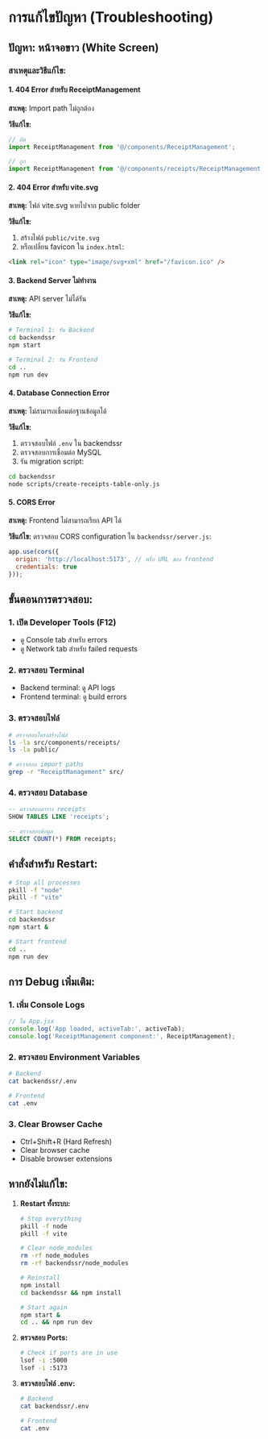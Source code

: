 # การแก้ไขปัญหา (Troubleshooting)

## ปัญหา: หน้าจอขาว (White Screen)

### สาเหตุและวิธีแก้ไข:

#### 1. 404 Error สำหรับ ReceiptManagement
**สาเหตุ:** Import path ไม่ถูกต้อง

**วิธีแก้ไข:**
```javascript
// ผิด
import ReceiptManagement from '@/components/ReceiptManagement';

// ถูก
import ReceiptManagement from '@/components/receipts/ReceiptManagement';
```

#### 2. 404 Error สำหรับ vite.svg
**สาเหตุ:** ไฟล์ vite.svg หายไปจาก public folder

**วิธีแก้ไข:**
1. สร้างไฟล์ `public/vite.svg`
2. หรือเปลี่ยน favicon ใน `index.html`:
```html
<link rel="icon" type="image/svg+xml" href="/favicon.ico" />
```

#### 3. Backend Server ไม่ทำงาน
**สาเหตุ:** API server ไม่ได้รัน

**วิธีแก้ไข:**
```bash
# Terminal 1: รัน Backend
cd backendssr
npm start

# Terminal 2: รัน Frontend
cd ..
npm run dev
```

#### 4. Database Connection Error
**สาเหตุ:** ไม่สามารถเชื่อมต่อฐานข้อมูลได้

**วิธีแก้ไข:**
1. ตรวจสอบไฟล์ `.env` ใน backendssr
2. ตรวจสอบการเชื่อมต่อ MySQL
3. รัน migration script:
```bash
cd backendssr
node scripts/create-receipts-table-only.js
```

#### 5. CORS Error
**สาเหตุ:** Frontend ไม่สามารถเรียก API ได้

**วิธีแก้ไข:**
ตรวจสอบ CORS configuration ใน `backendssr/server.js`:
```javascript
app.use(cors({
  origin: 'http://localhost:5173', // หรือ URL ของ frontend
  credentials: true
}));
```

## ขั้นตอนการตรวจสอบ:

### 1. เปิด Developer Tools (F12)
- ดู Console tab สำหรับ errors
- ดู Network tab สำหรับ failed requests

### 2. ตรวจสอบ Terminal
- Backend terminal: ดู API logs
- Frontend terminal: ดู build errors

### 3. ตรวจสอบไฟล์
```bash
# ตรวจสอบโครงสร้างไฟล์
ls -la src/components/receipts/
ls -la public/

# ตรวจสอบ import paths
grep -r "ReceiptManagement" src/
```

### 4. ตรวจสอบ Database
```sql
-- ตรวจสอบตาราง receipts
SHOW TABLES LIKE 'receipts';

-- ตรวจสอบข้อมูล
SELECT COUNT(*) FROM receipts;
```

## คำสั่งสำหรับ Restart:

```bash
# Stop all processes
pkill -f "node"
pkill -f "vite"

# Start backend
cd backendssr
npm start &

# Start frontend
cd ..
npm run dev
```

## การ Debug เพิ่มเติม:

### 1. เพิ่ม Console Logs
```javascript
// ใน App.jsx
console.log('App loaded, activeTab:', activeTab);
console.log('ReceiptManagement component:', ReceiptManagement);
```

### 2. ตรวจสอบ Environment Variables
```bash
# Backend
cat backendssr/.env

# Frontend
cat .env
```

### 3. Clear Browser Cache
- Ctrl+Shift+R (Hard Refresh)
- Clear browser cache
- Disable browser extensions

## หากยังไม่แก้ไข:

1. **Restart ทั้งระบบ:**
   ```bash
   # Stop everything
   pkill -f node
   pkill -f vite
   
   # Clear node_modules
   rm -rf node_modules
   rm -rf backendssr/node_modules
   
   # Reinstall
   npm install
   cd backendssr && npm install
   
   # Start again
   npm start &
   cd .. && npm run dev
   ```

2. **ตรวจสอบ Ports:**
   ```bash
   # Check if ports are in use
   lsof -i :5000
   lsof -i :5173
   ```

3. **ตรวจสอบไฟล์ .env:**
   ```bash
   # Backend
   cat backendssr/.env
   
   # Frontend
   cat .env
   ``` 